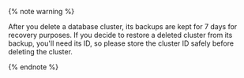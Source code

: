 {% note warning %}

After you delete a database cluster, its backups are kept for 7 days for recovery purposes. If you decide to restore a deleted cluster from its backup, you'll need its ID, so please store the cluster ID safely before deleting the cluster.

{% endnote %}

